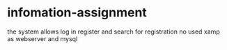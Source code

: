 # infomation-assignment
the system allows log in register and search for registration no
used xamp as webserver and mysql
